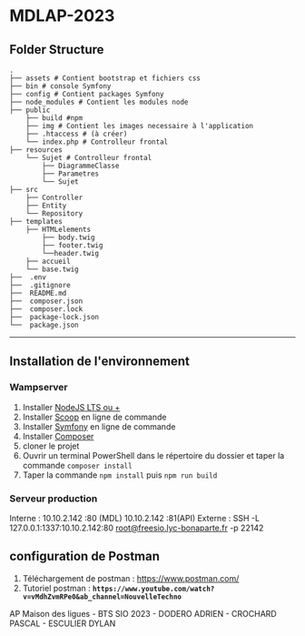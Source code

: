 # MDLAP-2023

## Folder Structure
    .
    ├── assets # Contient bootstrap et fichiers css
    ├── bin # console Symfony
    ├── config # Contient packages Symfony
    ├── node_modules # Contient les modules node
    ├── public
        ├── build #npm
        ├── img # Contient les images necessaire à l'application
        ├── .htaccess # (à créer)
        └── index.php # Controlleur frontal
    ├── resources
        └── Sujet # Controlleur frontal
            ├── DiagrammeClasse
            ├── Parametres
            └── Sujet
    ├── src
        ├── Controller
        ├── Entity
        └── Repository
    ├── templates
        ├── HTMLelements
            ├── body.twig
            ├── footer.twig
            └──header.twig
        ├── accueil
        └── base.twig
    ├──  .env
    ├──  .gitignore
    ├──  README.md
    ├──  composer.json
    ├──  composer.lock
    ├──  package-lock.json
    └──  package.json
---

## Installation de l'environnement
### Wampserver
1. Installer [NodeJS LTS ou +](https://nodejs.org/en/download)
2. Installer [Scoop](https://scoop.sh) en ligne de commande
3. Installer [Symfony](https://symfony.com/download) en ligne de commande
4. Installer [Composer](https://getcomposer.org/download/)
5. cloner le projet
6. Ouvrir un terminal PowerShell dans le répertoire du dossier et taper la commande `composer install`
7. Taper la commande `npm install` puis `npm run build`

### Serveur production
Interne : 10.10.2.142 :80 (MDL) 10.10.2.142 :81(API)
Externe : SSH -L 127.0.0.1:1337:10.10.2.142:80 root@freesio.lyc-bonaparte.fr -p 22142

## configuration de Postman
1. Téléchargement de postman : https://www.postman.com/
2. Tutoriel postman : **`https://www.youtube.com/watch?v=vMdhZvmRPe0&ab_channel=NouvelleTechno`**


AP Maison des ligues - BTS SIO 2023 - DODERO ADRIEN - CROCHARD PASCAL - ESCULIER DYLAN
